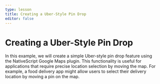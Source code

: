```yaml
---
type: lesson
title: Creating a Uber-Style Pin Drop
editor: false
---
```


# Creating a Uber-Style Pin Drop

In this example, we will create a simple Uber-style pin drop feature using the NativeScript Google Maps plugin. This functionality is useful for applications that require precise location selection by moving the map. For example, a food delivery app might allow users to select their delivery location by moving a pin on the map.

<!-- Image example -->